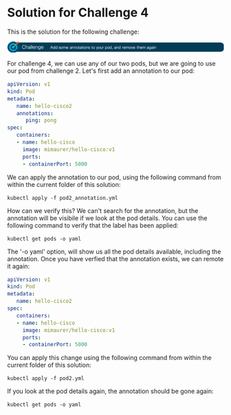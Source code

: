 # Solution for Challenge 4

This is the solution for the following challenge:

![Challenge 4](../../img/challenge4.png?raw=true "Challenge 4")

For challenge 4, we can use any of our two pods, but we are going to use our pod from challenge 2. Let's first add an annotation to our pod:

```yaml
apiVersion: v1
kind: Pod
metadata:
   name: hello-cisco2
   annotations:
      ping: pong
spec:
   containers:
   - name: hello-cisco
     image: mimaurer/hello-cisco:v1
     ports:
     - containerPort: 5000
```

We can apply the annotation to our pod, using the following command from within the current folder of this solution:

```
kubectl apply -f pod2_annotation.yml
```

How can we verify this? We can't search for the annotation, but the annotation will be visibile if we look at the pod details. You can use the following command to verify that the label has been applied:

```
kubectl get pods -o yaml
```

The '-o yaml' option, will show us all the pod details available, including the annotation. Once you have verfied that the annotation exists, we can remote it again:

```yaml
apiVersion: v1
kind: Pod
metadata:
   name: hello-cisco2
spec:
   containers:
   - name: hello-cisco
     image: mimaurer/hello-cisco:v1
     ports:
     - containerPort: 5000
```

You can apply this change using the following command from within the current folder of this solution:

```
kubectl apply -f pod2.yml
```

If you look at the pod details again, the annotation should be gone again:

```
kubectl get pods -o yaml
```
